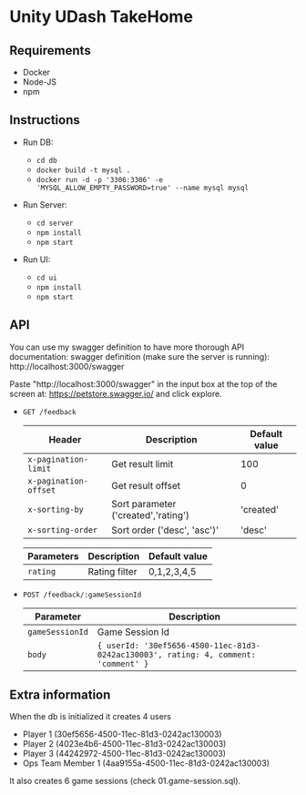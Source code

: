 # Unity UDash TakeHome

## Requirements
- Docker
- Node-JS
- npm

## Instructions
* Run DB:
  * `cd db`
  * `docker build -t mysql .`
  * `docker run -d -p '3306:3306' -e 'MYSQL_ALLOW_EMPTY_PASSWORD=true' --name mysql mysql`


* Run Server:
  * `cd server`
  * `npm install`
  * `npm start`


* Run UI:
  * `cd ui`
  * `npm install`
  * `npm start`
  

## API
  You can use my swagger definition to have more thorough API documentation:
  swagger definition (make sure the server is running): http://localhost:3000/swagger

  Paste "http://localhost:3000/swagger" in the input box at the top of the screen at:
  https://petstore.swagger.io/ and click explore.

- `GET /feedback`

  | Header | Description | Default value |
  | ----------- | ----------- | ----------- |
  | `x-pagination-limit` | Get result limit | 100
  | `x-pagination-offset` | Get result offset | 0
  | `x-sorting-by` | Sort parameter ('created','rating') | 'created'
  | `x-sorting-order` | Sort order ('desc', 'asc')' | 'desc'
  
  | Parameters | Description | Default value |
  | ----------- | ----------- | ----------- |
  | `rating` | Rating filter | 0,1,2,3,4,5

- `POST /feedback/:gameSessionId`

  | Parameter | Description |
  | ----------- | ----------- |
  | `gameSessionId` | Game Session Id |
  | `body` | ``{ userId: '30ef5656-4500-11ec-81d3-0242ac130003', rating: 4, comment: 'comment' }`` | 

## Extra information
 When the db is initialized it creates 4 users 
  - Player 1 (30ef5656-4500-11ec-81d3-0242ac130003)
  - Player 2 (4023e4b6-4500-11ec-81d3-0242ac130003)
  - Player 3 (44242972-4500-11ec-81d3-0242ac130003)
  - Ops Team Member 1 (4aa9155a-4500-11ec-81d3-0242ac130003)

It also creates 6 game sessions (check 01.game-session.sql).


